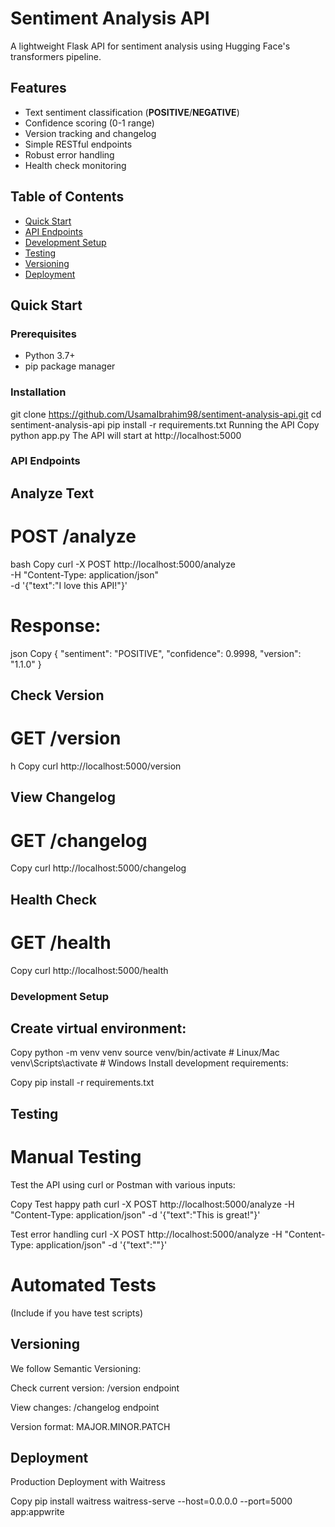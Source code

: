 # Sentiment Analysis API

A lightweight Flask API for sentiment analysis using Hugging Face's transformers pipeline.

## Features
- Text sentiment classification (**POSITIVE**/**NEGATIVE**)
- Confidence scoring (0-1 range)
- Version tracking and changelog
- Simple RESTful endpoints
- Robust error handling
- Health check monitoring

## Table of Contents
- [Quick Start](#quick-start)
- [API Endpoints](#api-endpoints)
- [Development Setup](#development-setup)
- [Testing](#testing)
- [Versioning](#versioning)
- [Deployment](#deployment)

## Quick Start

### Prerequisites
- Python 3.7+
- pip package manager

### Installation

git clone https://github.com/UsamaIbrahim98/sentiment-analysis-api.git
cd sentiment-analysis-api
pip install -r requirements.txt
Running the API
Copy
python app.py
The API will start at http://localhost:5000

### API Endpoints
## Analyze Text
# POST /analyze

bash
Copy
curl -X POST http://localhost:5000/analyze \
  -H "Content-Type: application/json" \
  -d '{"text":"I love this API!"}'
# Response:

json
Copy
{
  "sentiment": "POSITIVE",
  "confidence": 0.9998,
  "version": "1.1.0"
}
## Check Version
# GET /version

h
Copy
curl http://localhost:5000/version
## View Changelog
# GET /changelog


Copy
curl http://localhost:5000/changelog
## Health Check
# GET /health


Copy
curl http://localhost:5000/health
### Development Setup
## Create virtual environment:


Copy
python -m venv venv
source venv/bin/activate  # Linux/Mac
venv\Scripts\activate     # Windows
Install development requirements:


Copy
pip install -r requirements.txt
## Testing
# Manual Testing
Test the API using curl or Postman with various inputs:


Copy
 Test happy path
curl -X POST http://localhost:5000/analyze -H "Content-Type: application/json" -d '{"text":"This is great!"}'

 Test error handling
curl -X POST http://localhost:5000/analyze -H "Content-Type: application/json" -d '{"text":""}'
# Automated Tests
(Include if you have test scripts)

## Versioning
We follow Semantic Versioning:

Check current version: /version endpoint

View changes: /changelog endpoint

Version format: MAJOR.MINOR.PATCH

## Deployment
Production Deployment with Waitress

Copy
pip install waitress
waitress-serve --host=0.0.0.0 --port=5000 app:appwrite